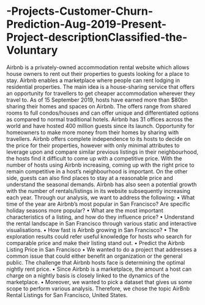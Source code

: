 # -Projects-Customer-Churn-Prediction-Aug-2019-Present-Project-descriptionClassified-the-Voluntary
Airbnb is a privately-owned accommodation rental website which allows house owners to rent out their properties to guests looking for a place to stay. Airbnb enables a marketplace where people can rent lodging in residential properties. The main idea is a house-sharing service that offers an opportunity for travellers to get cheaper accommodation wherever they travel to. As of 15 September 2019, hosts have earned more than $80bn sharing their homes and spaces on Airbnb. The offers range from shared rooms to full condos/houses and can offer unique and differentiated options as compared to normal traditional hotels. Airbnb has 31 offices across the world and have hosted 400 million guests since its launch. Opportunity for homeowners to make more money from their homes by sharing with travellers. Airbnb offers complete independence to its hosts to decide on the price for their properties, however with only minimal attributes to leverage upon and compare similar previous listings in their neighbourhood, the hosts find it difficult to come up with a competitive price. With the number of hosts using Airbnb increasing, coming up with the right price to remain competitive in a host’s neighbourhood is important. On the other side, guests can also find places to stay at a reasonable price and understand the seasonal demands. Airbnb has also seen a potential growth with the number of rentals/listings in its website subsequently increasing each year. Through our analysis, we want to address the following: • What time of the year are Airbnb’s most popular in San Francisco? Are specific holiday seasons more popular? • What are the most important characteristics of a listing, and how do they influence price? • Understand the rental landscape in San Francisco through various static and interactive visualisations. • How fast is Airbnb growing in San Francisco? • The exploration results could refer useful knowledge for hosts who search for comparable price and make their listing stand out. • Predict the Airbnb Listing Price in San Francisco • We wanted to do a project that addresses a common issue that could either benefit an organization or the general public. The challenge that Airbnb hosts face is determining the optimal nightly rent price. • Since Airbnb is a marketplace, the amount a host can charge on a nightly basis is closely linked to the dynamics of the marketplace. • Moreover, we wanted to pick a dataset that gives us some scope to perform various analysis. Therefore, we chose the topic AirBnb Rental Listings for San Francisco, United States.

